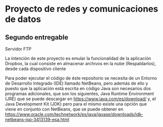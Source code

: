 # Proyecto de redes y comunicaciones de datos
## Segundo entregable

Servidor FTP

La intención de este proyecto es emular la funcionalidad de la aplicación Dropbox, la cual consiste en almacenar archivos en la nube (Respaldarlos), desde cada dispositivo cliente

Para poder ejecutar el código de éste repositorio se necesita de un Entorno de Desarrollo Integrado (IDE) llamado NetBeans, pero además de ello y puesto que la aplicación está escrita en código Java son necesarios dos programas adicionales, que son los siguientes, Java Runtime Environment (JRE) que se puede descargar en https://www.java.com/es/download/ y, el Java Development Kit (JDK) pero para el mismo existe una opción que viene en conjunto con NetBeans, que se puede obtener en https://www.oracle.com/technetwork/es/java/javase/downloads/jdk-netbeans-jsp-3413139-esa.html
